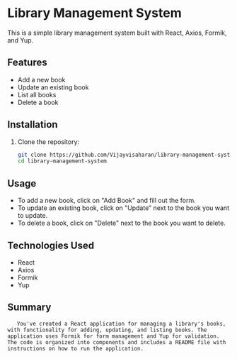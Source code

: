 # Library Management System

This is a simple library management system built with React, Axios, Formik, and Yup.

## Features

- Add a new book
- Update an existing book
- List all books
- Delete a book

## Installation

1. Clone the repository:

   ```sh
   git clone https://github.com/Vijayvisaharan/library-management-system.git
   cd library-management-system
##  Usage
- To add a new book, click on "Add Book" and fill out the form.
- To update an existing book, click on "Update" next to the book you want to update.
- To delete a book, click on "Delete" next to the book you want to delete.

## Technologies Used
- React
- Axios
- Formik
- Yup

## Summary
       You've created a React application for managing a library's books, with functionality for adding, updating, and listing books. The application uses Formik for form management and Yup for validation. The code is organized into components and includes a README file with instructions on how to run the application. 







